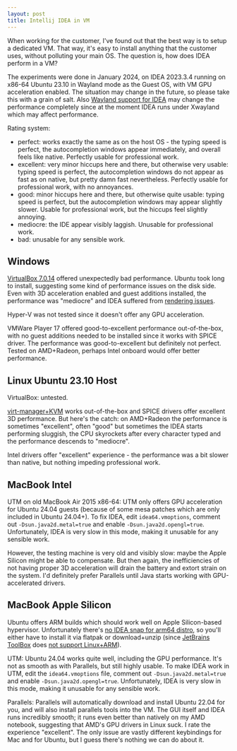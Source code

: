 ```yaml
---
layout: post
title: Intellij IDEA in VM
---
```


When working for the customer, I've found out that the best way is to setup a dedicated
VM. That way, it's easy to install anything that the customer uses, without polluting
your main OS. The question is, how does IDEA perform in a VM?

The experiments were done in January 2024, on IDEA 2023.3.4 running on x86-64 Ubuntu 23.10 in Wayland mode as the Guest OS,
with VM GPU acceleration enabled. The situation may change in the future, so
please take this with a grain of salt. Also [Wayland support for IDEA](https://youtrack.jetbrains.com/issue/JBR-3206/Native-Wayland-support)
may change the performance completely since at the moment IDEA runs under Xwayland which may affect performance.

Rating system:

* perfect: works exactly the same as on the host OS - the typing speed is perfect, the autocompletion windows appear immediately,
  and overall feels like native. Perfectly usable for professional work.
* excellent: very minor hiccups here and there, but otherwise very usable: typing speed is perfect, the autocompletion windows
  do not appear as fast as on native, but pretty damn fast nevertheless.
  Perfectly usable for professional work, with no annoyances.
* good: minor hiccups here and there, but otherwise quite usable: typing speed is perfect, but the autocompletion windows
  may appear slightly slower. Usable for professional work, but the hiccups feel slightly annoying.
* mediocre: the IDE appear visibly laggish. Unusable for professional work.
* bad: unusable for any sensible work.

## Windows

[VirtualBox 7.0.14](https://www.virtualbox.org/wiki/Downloads) offered unexpectedly bad performance.
Ubuntu took long to install, suggesting some kind of performance issues on the disk side.
Even with 3D acceleration enabled and guest additions installed, the performance was "mediocre"
and IDEA suffered from [rendering issues](https://youtrack.jetbrains.com/issue/IDEA-345192/VMWare-with-3D-acceleration-Rendering-Button-Issue).

Hyper-V was not tested since it doesn't offer any GPU acceleration.

VMWare Player 17 offered good-to-excellent performance out-of-the-box, with no guest additions needed to be installed
since it works with SPICE driver. The performance was good-to-excellent but definitely not perfect.
Tested on AMD+Radeon, perhaps Intel onboard would offer better performance.

## Linux Ubuntu 23.10 Host

VirtualBox: untested.

[virt-manager+KVM](../virt-manager/) works out-of-the-box and SPICE drivers offer excellent 3D performance.
But here's the catch: on AMD+Radeon the performance is sometimes "excellent", often "good" but sometimes the IDEA starts performing sluggish,
the CPU skyrockets after every character typed and the performance descends to "mediocre".

Intel drivers offer "excellent" experience - the performance was a bit slower than native,
but nothing impeding professional work.

## MacBook Intel

UTM on old MacBook Air 2015 x86-64: UTM only offers GPU acceleration for Ubuntu 24.04 guests
(because of some mesa patches which are only included in Ubuntu 24.04+). To fix IDEA, 
edit `idea64.vmoptions`, comment out `-Dsun.java2d.metal=true` and
enable `-Dsun.java2d.opengl=true`. Unfortunately, IDEA is very slow in this mode, making it unusable for any sensible work.

However, the testing machine is very old and visibly slow: maybe the Apple Silicon might be able to compensate.
But then again, the inefficiencies of not having proper 3D acceleration will drain the battery and extort strain
on the system. I'd definitely prefer Parallels until Java starts working with GPU-accelerated drivers.

## MacBook Apple Silicon

Ubuntu offers ARM builds which should work well on Apple Silicon-based hypervisor. Unfortunately
there's [no IDEA snap for arm64 distro](https://youtrack.jetbrains.com/issue/IDEA-253637/snapcraft.io-Add-ARM64-snap-package-for-Idea-based-IDEs),
so you'll either have to install it via flatpak or download+unzip (since [JetBrains ToolBox](https://www.jetbrains.com/toolbox-app/)
 does [not support Linux+ARM](https://youtrack.jetbrains.com/issue/TBX-8561/Native-build-for-Linux-ARM64)).

UTM: Ubuntu 24.04 works quite well, including the GPU performance. It's not as smooth as with Parallels, but still highly usable.
To make IDEA work in UTM, edit the `idea64.vmoptions` file, comment out `-Dsun.java2d.metal=true` and
enable `-Dsun.java2d.opengl=true`. Unfortunately, IDEA is very slow in this mode, making it unusable for any sensible work.

Parallels: Parallels will automatically download and install Ubuntu 22.04 for you, and will also
install parallels tools into the VM. The GUI itself and IDEA runs incredibly smooth; it runs even better
than natively on my AMD notebook, suggesting that AMD's GPU drivers in Linux suck. I rate the experience "excellent".
The only issue are vastly different keybindings for Mac and for Ubuntu, but I guess there's nothing we can do about it.
